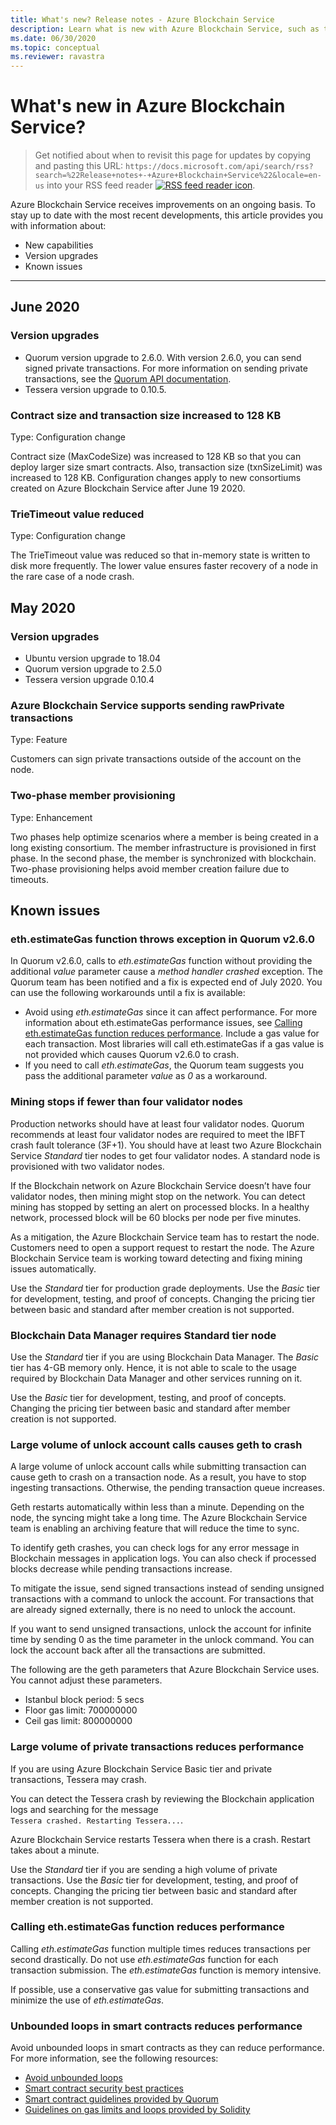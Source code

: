 ```yaml
---
title: What's new? Release notes - Azure Blockchain Service
description: Learn what is new with Azure Blockchain Service, such as the latest release notes, versions, known issues, and upcoming changes.
ms.date: 06/30/2020
ms.topic: conceptual
ms.reviewer: ravastra
---
```


# What's new in Azure Blockchain Service?

> Get notified about when to revisit this page for updates by copying and pasting this URL: `https://docs.microsoft.com/api/search/rss?search=%22Release+notes+-+Azure+Blockchain+Service%22&locale=en-us` into your RSS feed reader [![RSS feed reader icon](./media/whats-new/feed-icon-16x16.png)](https://docs.microsoft.com/api/search/rss?search=%22Release+notes+-+Azure+Blockchain+Service%22&locale=en-us).

Azure Blockchain Service receives improvements on an ongoing basis. To stay up to date with the most recent developments, this article provides you with information about:

- New capabilities
- Version upgrades
- Known issues

---

## June 2020

### Version upgrades

- Quorum version upgrade to 2.6.0. With version 2.6.0, you can send signed private transactions. For more information on sending private transactions, see the [Quorum API documentation](https://docs.goquorum.com/en/latest/Getting%20Started/api/).
- Tessera version upgrade to 0.10.5.

### Contract size and transaction size increased to 128 KB

Type: Configuration change

Contract size (MaxCodeSize) was increased to 128 KB so that you can deploy larger size smart contracts. Also, transaction size (txnSizeLimit) was increased to 128 KB. Configuration changes apply to new consortiums created on Azure Blockchain Service after June 19 2020.

### TrieTimeout value reduced

Type: Configuration change

The TrieTimeout value was reduced so that in-memory state is written to disk more frequently. The lower value ensures faster recovery of a node in the rare case of a node crash.

## May 2020

### Version upgrades

- Ubuntu version upgrade to 18.04
- Quorum version upgrade to 2.5.0
- Tessera version upgrade 0.10.4

### Azure Blockchain Service supports sending rawPrivate transactions

Type: Feature

Customers can sign private transactions outside of the account on the node.

### Two-phase member provisioning

Type: Enhancement

Two phases help optimize scenarios where a member is being created in a long existing consortium. The member infrastructure is provisioned in first phase. In the second phase, the member is synchronized with blockchain. Two-phase provisioning helps avoid member creation failure due to timeouts.

## Known issues

### eth.estimateGas function throws exception in Quorum v2.6.0

In Quorum v2.6.0, calls to *eth.estimateGas* function without providing the additional *value* parameter cause a *method handler crashed* exception. The Quorum team has been notified and a fix is expected end of July 2020. You can use the following workarounds until a fix is available:

- Avoid using *eth.estimateGas* since it can affect performance. For more information about eth.estimateGas performance issues, see [Calling eth.estimateGas function reduces performance](#calling-ethestimategas-function-reduces-performance). Include a gas value for each transaction. Most libraries will call eth.estimateGas if a gas value is not provided which causes Quorum v2.6.0 to crash.
- If you need to call *eth.estimateGas*, the Quorum team suggests you pass the additional parameter *value* as *0* as a workaround.

### Mining stops if fewer than four validator nodes

Production networks should have at least four validator nodes. Quorum recommends at least four validator nodes are required to meet the IBFT crash fault tolerance (3F+1). You should have at least two Azure Blockchain Service *Standard* tier nodes to get four validator nodes. A standard node is provisioned with two validator nodes.  

If the Blockchain network on Azure Blockchain Service doesn’t have four validator nodes, then mining might stop on the network. You can detect mining has stopped by setting an alert on processed blocks. In a healthy network, processed block will be 60 blocks per node per five minutes.

As a mitigation, the Azure Blockchain Service team  has to restart the node. Customers need to open a support request to restart the node. The Azure Blockchain Service team is working toward detecting and fixing mining issues automatically.

Use the *Standard* tier for production grade deployments. Use the *Basic* tier for development, testing, and proof of concepts. Changing the pricing tier between basic and standard after member creation is not supported.

### Blockchain Data Manager requires Standard tier node

Use the *Standard* tier if you are using Blockchain Data Manager. The *Basic* tier has 4-GB memory only. Hence, it is not able to scale to the usage required by Blockchain Data Manager and other services running on it.

Use the *Basic* tier for development, testing, and proof of concepts. Changing the pricing tier between basic and standard after member creation is not supported.

### Large volume of unlock account calls causes geth to crash

A large volume of unlock account calls while submitting transaction can cause geth to crash on a transaction node. As a result, you have to stop ingesting transactions. Otherwise, the pending transaction queue increases.

Geth restarts automatically within less than a minute. Depending on the node, the syncing might take a long time. The Azure Blockchain Service team is enabling an archiving feature that will reduce the time to sync.

To identify geth crashes, you can check logs for any error message in Blockchain messages in application logs. You can also check if processed blocks decrease while pending transactions increase.

To mitigate the issue, send signed transactions instead of sending unsigned transactions with a command to unlock the account. For transactions that are already signed externally, there is no need to unlock the account.

If you want to send unsigned transactions, unlock the account for infinite time by sending 0 as the time parameter in the unlock command. You can lock the account back after all the transactions are submitted.  

The following are the geth parameters that Azure Blockchain Service uses. You cannot adjust these parameters.

- Istanbul block period: 5 secs
- Floor gas limit: 700000000
- Ceil gas limit: 800000000

### Large volume of private transactions reduces performance

If you are using Azure Blockchain Service Basic tier and private transactions, Tessera may crash.

You can detect the Tessera crash by reviewing the Blockchain application logs and searching for the message `Tessera crashed. Restarting Tessera...`.

Azure Blockchain Service restarts Tessera when there is a crash. Restart takes about a minute.

Use the *Standard* tier if you are sending a high volume of private transactions. Use the *Basic* tier for development, testing, and proof of concepts. Changing the pricing tier between basic and standard after member creation is not supported.

### Calling eth.estimateGas function reduces performance

Calling *eth.estimateGas* function multiple times reduces transactions per second drastically. Do not use *eth.estimateGas* function for each transaction submission. The *eth.estimateGas* function is memory intensive.

If possible, use a conservative gas value for submitting transactions and minimize the use of *eth.estimateGas*.

### Unbounded loops in smart contracts reduces performance

Avoid unbounded loops in smart contracts as they can reduce performance. For more information, see the following resources:

- [Avoid unbounded loops](https://blog.b9lab.com/getting-loopy-with-solidity-1d51794622ad )
- [Smart contract security best practices](https://github.com/ConsenSys/smart-contract-best-practices)
- [Smart contract guidelines provided by Quorum](http://docs.goquorum.com/en/latest/Security/Framework/Decentralized%20Application/Smart%20Contracts%20Security/)
- [Guidelines on gas limits and loops provided by Solidity](https://solidity.readthedocs.io/en/develop/security-considerations.html#gas-limit-and-loops)
